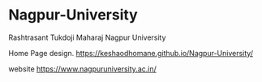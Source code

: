 # Nagpur-University
Rashtrasant Tukdoji Maharaj Nagpur University

Home Page design.
https://keshaodhomane.github.io/Nagpur-University/

website
https://www.nagpuruniversity.ac.in/
